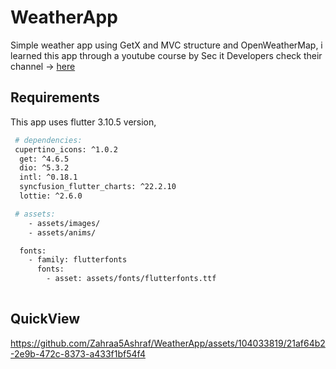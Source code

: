# WeatherApp
 
 Simple weather app using GetX and MVC structure and OpenWeatherMap, i learned this app through a youtube course by Sec it Developers 
 check their channel -> [here]([https://www.youtube.com/@SecitDevelopers])
 

## Requirements

This app uses flutter 3.10.5 version,

```bash
 # dependencies:
 cupertino_icons: ^1.0.2
  get: ^4.6.5
  dio: ^5.3.2
  intl: ^0.18.1
  syncfusion_flutter_charts: ^22.2.10
  lottie: ^2.6.0

 # assets:
    - assets/images/
    - assets/anims/

  fonts:
    - family: flutterfonts
      fonts:
        - asset: assets/fonts/flutterfonts.ttf
          

```



## QuickView


https://github.com/Zahraa5Ashraf/WeatherApp/assets/104033819/21af64b2-2e9b-472c-8373-a433f1bf54f4



